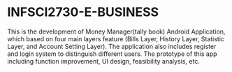 # INFSCI2730-E-BUSINESS

This is the development of Money Manager(tally book) Android Application, which based on four main layers feature (Bills Layer, History Layer, Statistic Layer, and Account Setting Layer). The application also includes register and login system to distinguish different users. The prototype of this app including function improvement, UI design, feasibility analysis, etc. 
